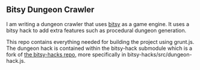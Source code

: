 ## Bitsy Dungeon Crawler ##

I am writing a dungeon crawler that uses [bitsy](https://ledoux.itch.io/bitsy) as a game engine. It uses a bitsy hack to add extra features such as procedural dungeon generation.

This repo contains everything needed for building the project using grunt.js. The dungeon hack is contained within the bitsy-hack submodule which is a fork of [the bitsy-hacks repo](https://github.com/seleb/bitsy-hacks), more specifically in bitsy-hacks/src/dungeon-hack.js.